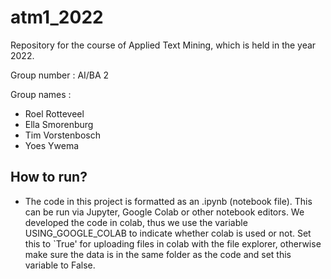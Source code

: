 # atm1_2022
Repository for the course of Applied Text Mining, which is held in the year 2022.

Group number : AI/BA 2

Group names : 
- Roel Rotteveel
- Ella Smorenburg
- Tim Vorstenbosch
- Yoes Ywema

## How to run?

- The code in this project is formatted as an .ipynb (notebook file). This can be run via Jupyter, Google Colab or other notebook editors. We developed the code in colab, thus we use the variable USING_GOOGLE_COLAB to indicate whether colab is used or not. Set this to `True' for uploading files in colab with the file explorer, otherwise make sure the data is in the same folder as the code and set this variable to False.
